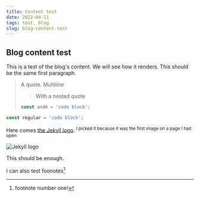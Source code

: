```yaml
---
title: Content test
date: 2022-04-11
tags: test, blog
slug: blog-content-test
---
```


## Blog content test

This is a test of the blog's content. We will see how it renders.
This should be the same first paragraph.

> A quote.
> Multiline
>
> > With a nested quote
>
> ```ts
> const andA = 'code block';
> ```

```ts
const regular = 'code block';
```

Here comes [the Jekyll logo](https://jekyllrb.com/docs/front-matter/). <sup>I
picked it because it was the first image on a page I had open</sup>

![Jekyll logo](https://jekyllrb.com/img/logo-2x.png)

This should be enough.

I can also test foonotes[^1]

[^1]: footnote number one!
